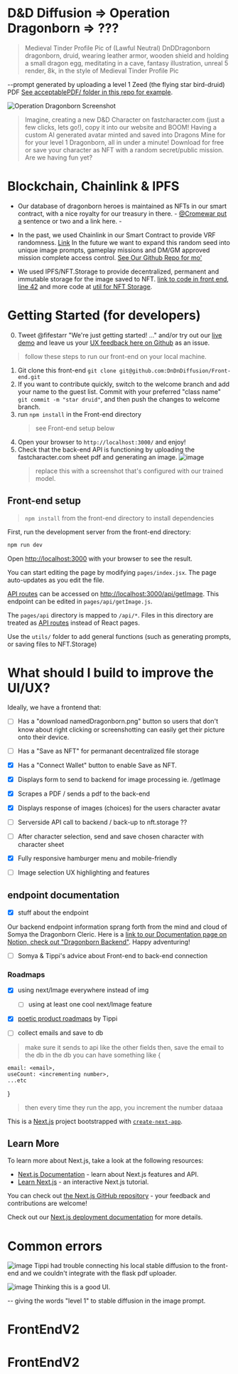# D&D Diffusion => Operation Dragonborn => ???

> Medieval Tinder Profile Pic of (Lawful Neutral) DnDDragonborn dragonborn, druid, wearing leather armor, wooden shield and holding a small dragon egg, meditating in a cave, fantasy illustration, unreal 5 render, 8k, in the style of Medieval Tinder Profile Pic

--prompt generated by uploading a level 1 Zeed (the flying star bird-druid) PDF [See acceptablePDF/ folder in this repo for example](https://github.com/DnDnDiffusion/Front-end/tree/main/acceptablePDF).

![Operation Dragonborn Screenshot](https://user-images.githubusercontent.com/62179036/209491144-9abfa5d7-dd30-402d-b93e-540b8c4e5f94.png)

> Imagine, creating a new D&D Character on fastcharacter.com (just a few clicks, lets go!), copy it into our website and BOOM! Having a custom AI generated avatar minted and saved into Dragons Mine for for your level 1 Dragonborn, all in under a minute! Download for free or save your character as NFT with a random secret/public mission. Are we having fun yet?

# Blockchain, Chainlink & IPFS

- Our database of dragonborn heroes is maintained as NFTs in our smart contract, with a nice royalty for our treasury in there. - [@Cromewar put a](https://danj-o.notion.site/Just-regular-NFTs-7e555cc179684be58edf002b0f5b645d) sentence or two and a link here. -

- In the past, we used Chainlink in our Smart Contract to provide VRF randomness. [Link](https://goerli.etherscan.io/address/0xa41a00db6c90b969252b38580e36b5241c16de85) In the future we want to expand this random seed into unique image prompts, gameplay missions and DM/GM approved mission complete access control. [See Our Github Repo for mo'](https://github.com/DnDnDiffusion/scaffold-dnd)

- We used IPFS/NFT.Storage to provide decentralized, permanent and immutable storage for the image saved to NFT. [link to code in front end, line 42](https://github.com/DnDnDiffusion/Front-end/blob/0d8ea121eb9e9f05550a99e6ae4e6887642e5e1b/pages/index.jsx#L42) and more code at [util for NFT Storage](https://github.com/DnDnDiffusion/Front-end/blob/main/utils/web3utils.js).

# Getting Started (for developers)

0. Tweet @fifestarr "We're just getting started! ..." and/or try out our [live demo](https://operation-dragonborn.vercel.app/) and leave us your [UX feedback here on Github](https://github.com/DnDnDiffusion/Front-end/issues) as an issue.

> follow these steps to run our front-end on your local machine.

1. Git clone this front-end `git clone git@github.com:DnDnDiffusion/Front-end.git`
1. If you want to contribute quickly, switch to the welcome branch and add your name to the guest list. Commit with your preferred "class name" `git commit -m "star druid"`, and then push the changes to welcome branch.
1. run `npm install` in the Front-end directory
   > see Front-end setup below
1. Open your browser to `http://localhost:3000/` and enjoy!
1. Check that the back-end API is functioning by uploading the fastcharacter.com sheet pdf and generating an image.
   ![image](https://user-images.githubusercontent.com/62179036/209493360-d79c07f5-70cb-4f5d-ab3b-f312557ada2c.png)
   > replace this with a screenshot that's configured with our trained model.

## Front-end setup

> `npm install` from the front-end directory to install dependencies

First, run the development server from the front-end directory:

```bash
npm run dev
```

Open [http://localhost:3000](http://localhost:3000) with your browser to see the result.

You can start editing the page by modifying `pages/index.jsx`. The page auto-updates as you edit the file.

[API routes](https://nextjs.org/docs/api-routes/introduction) can be accessed on [http://localhost:3000/api/getImage](http://localhost:3000/api/getImage). This endpoint can be edited in `pages/api/getImage.js`.

The `pages/api` directory is mapped to `/api/*`. Files in this directory are treated as [API routes](https://nextjs.org/docs/api-routes/introduction) instead of React pages.

Use the `utils/` folder to add general functions (such as generating prompts, or saving files to NFT.Storage)

# What should I build to improve the UI/UX?

Ideally, we have a frontend that:

- [ ] Has a "download namedDragonborn.png" button so users that don't know about right clicking or screenshotting can easily get their picture onto their device.

- [ ] Has a "Save as NFT" for permanant decentralized file storage

- [x] Has a "Connect Wallet" button to enable Save as NFT.

- [x] Displays form to send to backend for image processing ie. /getImage

- [x] Scrapes a PDF / sends a pdf to the back-end

- [x] Displays response of images (choices) for the users character avatar

- [ ] Serverside API call to backend / back-up to nft.storage ??

- [ ] After character selection, send and save chosen character with character sheet

- [x] Fully responsive hamburger menu and mobile-friendly
- [ ] Image selection UX highlighting and features

## endpoint documentation

- [x] stuff about the endpoint

Our backend endpoint information sprang forth from the mind and cloud of Somya the Dragonborn Cleric. Here is a [link to our Documentation page on Notion, check out "Dragonborn Backend"](https://www.notion.so/danj-o/R-D-6575f7b14c5949c0b65215c052c21b17). Happy adventuring!

- [ ] Somya & Tippi's advice about Front-end to back-end connection

### Roadmaps

- [x] using next/Image everywhere instead of img

  - [ ] using at least one cool next/Image feature

- [x] [poetic product roadmaps](https://danj-o.notion.site/Product-Roadmap-S-1-3-bd2480b5be144ba4bef2b8b26ba336fe) by Tippi

- [ ] collect emails and save to db

> make sure it sends to api like the other fields
> then, save the email to the db
> in the db you can have something like
> {

    email: <email>,
    useCount: <incrementing number>,
    ...etc

}

> then every time they run the app, you increment the number
> dataaa

This is a [Next.js](https://nextjs.org/) project bootstrapped with [`create-next-app`](https://github.com/vercel/next.js/tree/canary/packages/create-next-app).

## Learn More

To learn more about Next.js, take a look at the following resources:

- [Next.js Documentation](https://nextjs.org/docs) - learn about Next.js features and API.
- [Learn Next.js](https://nextjs.org/learn) - an interactive Next.js tutorial.

You can check out [the Next.js GitHub repository](https://github.com/vercel/next.js/) - your feedback and contributions are welcome!

Check out our [Next.js deployment documentation](https://nextjs.org/docs/deployment) for more details.

# Common errors

![image](https://user-images.githubusercontent.com/62179036/202824247-ffea9d68-344e-4369-87aa-01421d547cd7.png)
Tippi had trouble connecting his local stable diffusion to the front-end and we couldn't integrate with the flask pdf uploader.

![image](https://user-images.githubusercontent.com/62179036/202823898-aaecbe73-7080-492d-8c74-12aab810636c.png)
Thinking this is a good UI.

-- giving the words "level 1" to stable diffusion in the image prompt.
# FrontEndV2
# FrontEndV2
